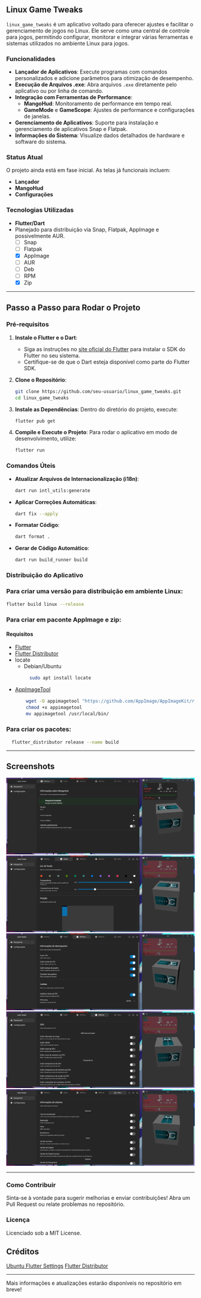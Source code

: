## Linux Game Tweaks

`linux_game_tweaks` é um aplicativo voltado para oferecer ajustes e facilitar o gerenciamento de jogos no Linux. Ele serve como uma central de controle para jogos, permitindo configurar, monitorar e integrar várias ferramentas e sistemas utilizados no ambiente Linux para jogos.

### Funcionalidades

- **Lançador de Aplicativos**: Execute programas com comandos personalizados e adicione parâmetros para otimização de desempenho.
- **Execução de Arquivos .exe**: Abra arquivos `.exe` diretamente pelo aplicativo ou por linha de comando.
- **Integração com Ferramentas de Performance**:
  - **MangoHud**: Monitoramento de performance em tempo real.
  - **GameMode** e **GameScope**: Ajustes de performance e configurações de janelas.
- **Gerenciamento de Aplicativos**: Suporte para instalação e gerenciamento de aplicativos Snap e Flatpak.
- **Informações do Sistema**: Visualize dados detalhados de hardware e software do sistema.

### Status Atual

O projeto ainda está em fase inicial. As telas já funcionais incluem:

- **Lançador**
- **MangoHud**
- **Configurações**

### Tecnologias Utilizadas

- **Flutter/Dart**
- Planejado para distribuição via Snap, Flatpak, AppImage e possivelmente AUR.
	- [ ] Snap
	- [ ] Flatpak
	- [x] AppImage
	- [ ] AUR
	- [ ] Deb
	- [ ] RPM
	- [x] Zip

---

## Passo a Passo para Rodar o Projeto

### Pré-requisitos

1. **Instale o Flutter e o Dart**:

   - Siga as instruções no [site oficial do Flutter](https://flutter.dev/docs/get-started/install) para instalar o SDK do Flutter no seu sistema.
   - Certifique-se de que o Dart esteja disponível como parte do Flutter SDK.

2. **Clone o Repositório**:

   ```bash
   git clone https://github.com/seu-usuario/linux_game_tweaks.git
   cd linux_game_tweaks
   ```

3. **Instale as Dependências**:
   Dentro do diretório do projeto, execute:

   ```bash
   flutter pub get
   ```

4. **Compile e Execute o Projeto**:
   Para rodar o aplicativo em modo de desenvolvimento, utilize:
   ```bash
   flutter run
   ```

### Comandos Úteis

- **Atualizar Arquivos de Internacionalização (i18n)**:

  ```bash
  dart run intl_utils:generate
  ```

- **Aplicar Correções Automáticas**:

  ```bash
  dart fix --apply
  ```

- **Formatar Código**:

  ```bash
  dart format .
  ```

- **Gerar de Código Automático**:

  ```bash
  dart run build_runner build
  ```


### Distribuição do Aplicativo

### Para criar uma versão para distribuição em ambiente Linux:

```bash
flutter build linux --release
```

### Para criar em paconte AppImage e zip:
#### Requisitos
- [Flutter](https://flutter.dev/docs/get-started/install)
- [Flutter Distributor](https://distributor.leanflutter.dev/)
- locate
  - Debian/Ubuntu
    ```bash
      sudo apt install locate
    ```
- [AppImageTool](https://github.com/AppImage/AppImageKit)
  ```bash
      wget -O appimagetool "https://github.com/AppImage/AppImageKit/releases/download/continuous/appimagetool-x86_64.AppImage"
      chmod +x appimagetool
      mv appimagetool /usr/local/bin/
    ```
  
### Para criar os pacotes:
```bash
  flutter_distributor release --name build
```
---

## Screenshots

![screenshot_1](docs/imgs/screenshot_1.png)
![screenshot_2](docs/imgs/screenshot_2.png)
![screenshot_3](docs/imgs/screenshot_3.png)
![screenshot_4](docs/imgs/screenshot_4.png)
![screenshot_5](docs/imgs/screenshot_5.png)

---

### Como Contribuir

Sinta-se à vontade para sugerir melhorias e enviar contribuições! Abra um Pull Request ou relate problemas no repositório.

### Licença

Licenciado sob a MIT License.

## Créditos

[Ubuntu Flutter Settings](https://github.com/ubuntu-flutter-community/settings)
[Flutter Distributor](https://distributor.leanflutter.dev/)

---

Mais informações e atualizações estarão disponíveis no repositório em breve!
